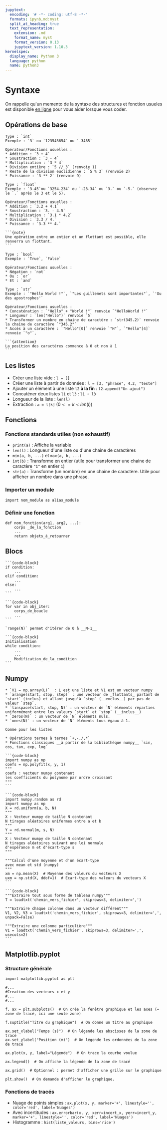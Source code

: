 ```yaml
---
jupytext:
  encoding: '# -*- coding: utf-8 -*-'
  formats: ipynb,md:myst
  split_at_heading: true
  text_representation:
    extension: .md
    format_name: myst
    format_version: 0.13
    jupytext_version: 1.10.3
kernelspec:
  display_name: Python 3
  language: python
  name: python3
---
```

# Syntaxe
On rappelle qu'un memento de la syntaxe des structures et fonction usueles est disponible [en ligne](https://github.com/pcsi3physiquestan/donnees_exp/blob/main/poster_python.pdf?raw=true) pour vous aider lorsque vous coder.

## Opérations de base
```{tabbed} Les entiers
Type : `int`
Exemple : `3` ou `123543654` ou `-3465`

Opérateur/Fonctions usuelles :
* Addition : `3 + 4`
* Soustraction : `3 - 4`
* Multiplication : `3 * 4`
* Division entière : `5 // 3` (renvoie 1)
* Reste de la division euclidienne : `5 % 3` (renvoie 2)
* Puissance : `3 ** 2` (renvoie 9)
```

````{tabbed} Les flottants (nombres réels)
Type : `float`
Exemple : `3.45`ou `3254.234` ou `-23.34` ou `3.` ou `-5.` (observez le `.` après le 3 et le 5).

Opérateur/Fonctions usuelles :
* Addition : `3.2 + 4.1`
* Soustraction : `3. - 4.5`
* Multiplication : `3.1 * 4.2`
* Division : `3.3 / 4.`
* Puissance : `3.3 ** 4.`

```{note}
Une opération entre un entier et un flottant est possible, elle renverra un flottant.
```
````


```{tabbed} Les booléens (Vrai ou Faux)
Type : `bool`
Exemple : `True`, `False`

Opérateur/Fonctions usuelles :
* Négation : `not`
* Ou : `or`
* Et : `and`
```

````{tabbed} Les chaines de caractères
Type : `str`
Exemple : `"Hello World !"`, `"Les guillemets sont importantes"`, `'Ou des apostrophes'`

Opérateur/Fonctions usuelles :
* Concaténation : `"Hello" + "World !"` renvoie `"HelloWorld !"`
* Longueur : `len("Hello")` renvoie `5`
* Transformer un nombre en chaine de caractère : `str(345.2)` renvoie la chaine de caractère `"345.2"`
* Accès à un caractère : `"Hello"[0]` renvoie `"H"`, `"Hello"[4]` renvoie `"o"`,

```{attention}
La position des caractères commence à 0 et non à 1
```

````

## Les listes
* Créer une liste vide : `l = []`
* Créer une liste à partir de données : `l = [3, "phrase", 4.2, "teste"]`
* Ajouter un élément à une liste `l2` __à la fin__ : `l2.append("Un ajout")`
* Concaténer deux listes `l1` et `l3` : `l1 + l3`
* Longueur de la liste : `len(l)`
* Extraction : `a = l[k]` ($0 <= k < len(l)$)

## Fonctions
### Fonctions standards utiles (non exhaustif)
* `print(a)` : Affiche la variable
* `len(l)` : Longueur d'une liste ou d'une chaine de caractères
* `min(a, b, ...)` et `max(a, b, ...)`
* `int(b)` : Transforme en entier (utile pour transformer une chaine de caractère `"1"` en entier `1`)
* `str(a)` : Transforme (un nombre) en une chaine de caractère. Utile pour afficher un nombre dans une phrase.

### Importer un module

```{code-block}
import nom_module as alias_module
```

### Définir une fonction
```{code-block}
def nom_fonction(arg1, arg2, ...):
	corps _de_la_fonction
	...
	return objets_à_retourner
```

## Blocs
````{tabbed} Condition
```{code-block}
if condition:
	...
elif condition:
	...
else:
	...
```
````
````{tabbed} Boucle for
```{code-block}
for var in obj_iter:
	corps_de_boucle
	...
```

`range(N)` permet d'itérer de 0 à __N-1__
````
````{tabbed} Boucle while
```{code-block}
Initialisation
while condition:
	...
	...
	Modification_de_la_condition
```
````

## Numpy
````{tabbed} Création
* `V1 = np.array(L)`  : L est une liste et V1 est un vecteur numpy
* `arange(start, stop, step)` : une vecteur de _flottants_ partant de `start` (inclus) et allant jusqu'à `stop` (__exclus__) par pas de valeur `step`.
* `linspace(start, stop, N)` : un vecteur de `N` éléments réparties uniformément entre les valeurs `start` et `stop` (__inclus__)
* `zeros(N)` : un vecteur de `N` éléments nuls.  
* `ones(N)` : un vecteur de `N` éléments tous égaux à 1.
````

````{tabbed} Extraction
Comme pour les listes
````

````{tabbed} Opérations
* Opérations termes à termes `+,-,/,*`
* Fonctions classiques __à partir de la bibliothèque numpy__ `sin, cos, tan, exp, log`
````

````{tabbed} Régression linéaire
```{code-block}
import numpy as np
coefs = np.polyfit(x, y, 1) 
""" 
coefs : vecteur numpy contenant
les coefficients du polynome par ordre croissant
"""
```
````

````{tabbed} Numpy.random
```{code-block}
import numpy.random as rd
import numpy as np
X = rd.uniform(a, b, N)
"""
X : Vecteur numpy de taille N contenant
N tirages aléatoires uniformes entre a et b
"""
Y = rd.normal(m, s, N)
"""
X : Vecteur numpy de taille N contenant
N tirages aléatoires suivant une loi normale
d'espérance m et d'écart-type s
"""

"""Calcul d'une moyenne et d'un écart-type
avec mean et std (numpy)
"""
xm = np.mean(X)  # Moyenne des valeurs du vecteurs X
uxm = np.std(X, ddof=1)  # Ecart-type des valeurs du vecteurs X
```
````

````{tabbed} Importer depuis un fichier
```{code-block}
"""Extraire tout sous forme de tableau numpy"""
T = loadtxt('chemin_vers_fichier', skiprows=3, delimiter=',')

"""Extraire chaque colonne dans un vecteur différent"""
V1, V2, V3 = loadtxt('chemin_vers_fichier', skiprows=3, delimiter=',', unpack=False)

"""Extraire une colonne particulière"""
V1 = loadtxt('chemin_vers_fichier', skiprows=3, delimiter=',', usecols=2)
```
````

## Matplotlib.pyplot
### Structure générale
```{code-block}
import matplotlib.pyplot as plt

#...
#Creation des vecteurs x et y
#...
#...

f, ax = plt.subplots()  # On crée la fenêtre graphique et les axes (= zone de tracé, ici une seule zone)

f.suptitle("Titre du graphique")  # On donne un titre au graphique

ax.set_xlabel("Temps (s)")  # On légende les abscisses de la zone de tracé
ax.set_ylabel("Position (m)")  # On légende les ordonnées de la zone de tracé

ax.plot(x, y, label="Légende")  # On trace la courbe voulue

ax.legend()  # On affiche la légende de la zone de tracé

ax.grid()  # Optionnel : permet d'afficher une grille sur le graphique

plt.show()  # On demande d'afficher le graphique.
```

### Fonctions de tracés
* Nuage de points simples : `ax.plot(x, y, marker='+', linestyle='', color='red', label='Nuages')`
* Avec incertitudes : `ax.errorbar(x, y, xerr=incert_x, yerr=incert_y, marker='+', linestyle='', color='red', label='Nuages')`
* Histogramme : `hist(liste_valeurs, bins='rice')`

